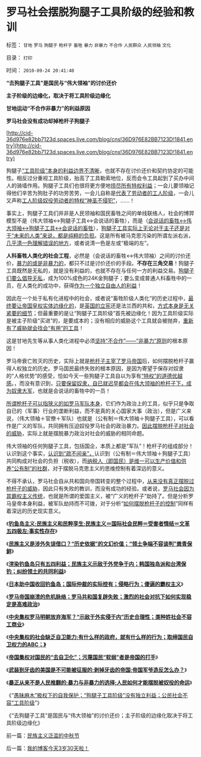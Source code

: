 # 罗马社会摆脱狗腿子工具阶级的经验和教训

标签： `甘地` `罗马` `狗腿子` `枪杆子` `畜牲` `暴力` `非暴力` `不合作` `人民群众` `人民领袖` `文化` 

目录： `打印`

时间： `2010-09-24 20:41:40`

**“去狗腿子工具”是国民与“伟大领袖”的讨价还价**

**主子阶级的边缘化，取决于将工具阶级边缘化**

**甘地运动“不合作非暴力”的利益原因**

**罗马社会没有成功却掉枪杆子狗腿子**

[http://cid-36d976e82bb7123d.spaces.live.com/blog/cns!36D976E82BB7123D!1841.entry](http://cid-36d976e82bb7123d.spaces.live.com/blog/cns!36D976E82BB7123D!1841.entry)

狗腿子[“工具阶级”本身的利益边界不清晰](../../../2009/9/12/产权归属清晰前提下的平等博羿.md)，也就不存在讨价还价和契约协定的可能性。相反过分重视工具阶级，抬高了工具勒索地位，反而会令工具起到了买办中间人的骑墙作用。狗腿子工具们也很将更方便地[捞尽所有特权利益](../../../2009/8/11/改革攻坚的雷区，坚在那里？危险在那里？.md)；一会儿要领袖记得他们辛苦为狗肚子的功劳苦劳，一会儿自称是[代表了劳动者的工人阶级](../../../2009/8/10/舆论层精神抵抗法.md)，一会儿又声称[工人阶级奴役劳动者的特权“神圣不侵犯”](http://hi.baidu.com/darthchn/blog/item/cd63288e007daef3513d9299.html)，……！

事实上，狗腿子工具们并非是人民领袖和国民畜牲之间的单线联络人，社会的博羿模型不是（伟大领袖<->狗腿子工具<->会说话的畜牲），而是（[会说话的畜牲<->伟大领袖<->狗腿子工具<->会说话的畜牲](../../../2009/9/18/社会三权利益博羿的二对一组合.md)），[狗腿子工具实际上无论对于主子还是对于“未来的人类”来说，都是纯粹的负担](http://hi.baidu.com/darthchn/blog/item/1f7f2ccb3c20448ec8176837.html)。这是所有被马克思污染的所谓左派右派，[几乎清一色理解错误的地方](http://hi.baidu.com/darthchn/blog/item/95314adfcc6fbd5a95ee3734.html)，或者说清一色是左或“极端的左”。

**人科畜牲人类化的社会工程**，必然是（会说话的畜牲<->伟大领袖）之间的讨价还价，[暴力的或是非暴力的](../../../2010/5/12/枪杆子保法制；争取民主宪政的更高效率的方式是非暴力.md)，都只不过是讨价还价的手段。**不存在三角交易**！狗腿子工具既然是无私的，就是没有利益的，也就不存在与任何一方的利益交易。[狗腿子们要么倡导无私](http://hi.baidu.com/darthchn/blog/item/e35371948a360a42d1135e84.html)，成为100%成色的24K金狗腿子；要么变成普通人科畜牲中的一员，在人类化的成功中，获得[作为一个独立自由人的利益](../../../2009/9/24/人性本私必为善.md)！

因此在一个处于私有化进程中的社会，或者说“畜牲阶级人类化”的历史过程中，[最终要让帝国皇权实体边缘化的](../../../2010/5/18/中央集权与死亡循环不可分割.md)，是[英国的立宪](http://blog.sina.com.cn/s/blog_5563a64d0100cwlk.html)还是法兰西的共和，[方式本身是无关紧要的细节](../../../2010/4/21/大维度历史观允许在细节上“自圆其说”.md)；但最重要的是让“狗腿子工具阶级”首先被边缘化！因为工具阶级实际是被主子阶级“买进”的，是要成本的；没有相应的威胁这个工具就会被抛弃，[重新有了威胁就会找会“有用”的工具](../../../2009/5/8/妖魔化敌视与铁板一块.md)！

这是甘地先生等从事人类化进程中必须[坚持“不合作”——“非暴力”原则](../../../2009/10/24/暴力的社会价值和非暴力的不合作，及圣雄甘地.md)的根本原因！

罗马帝衰亡败灭的历史，实际上就是[枪杆子主宰了罗马帝国](../../../2010/5/11/邪恶的本质是愚蠢！.md)后，如何摆脱枪杆子赢得人权独立的历史。罗马国民最终失败的根本原因，是因为寄望于保存对奴隶的“人格优势”的感受，恰如今天一些狗腿子工具自以为享有[“特权”的道德优越感](../../../2009/7/26/极左特权卫士的道德优越感来自何处.md)。，而没有意识到，[只要保留奴隶，自已就迟早都会在伟大领袖的枪杆子下，成为奴隶大军](../../../2010/6/3/罗马安东尼王朝经济规模是宋朝的3－6倍.md)，也就是会说话的畜牲中的一员！

[所谓枪杆子可以指狭义的如罗马军队本身](../../../2010/8/31/罗马皇帝的枪杆子是有代价的.md)，它们作为政治上的工具，似乎只是争取自已的（军事）行业的垄断利益，而不是真的关心国家大事（政治），但是广义来说，（伟大领袖＋官僚＋军队）也就是（公有制＝伟大领袖＋狗腿子工具），可以看作是广义的军队，共同拥有压迫奴役罗马社会的政治暴力。[因此摆脱枪杆子对社会的威胁](../../../2010/9/1/罗马军队由国军到党军再进化成皇军.md)，实际上就是摆脱暴力政治对社会的威胁的相同命题。

伟大领袖的任何狗腿子工具，包括国企，本质上都是“军队”！枪杆子的组成部分！认识到这个事实，[认识到“疏不间亲”，](../../../2009/8/21/官官能相卫之疏不间亲.md)认识到（公有制＝伟大领袖＋狗腿子工具）共同构成对社会的负担（税收），而[纳税人（即国民）是维一可以生产价值和供养“公有制”的社群](../../../2009/1/22/计划经济和市场经济中的生产者角色差异.md)，对于摆脱马克思主义的思维控制有着深远的意义。

不得不承认，罗马社会自从共和国向帝国转变的整个过程中，[从来没有真正摆脱过枪杆子的威胁](../../../2010/8/31/美国人为什么反战？美国打仗怕死人吗？.md)，因此只有失败的教训，而没有成功的经验。或者说，[罗马社会因为其霸权主义传统](../../../2010/5/18/为什么美国不会搞单边主义.md)，也就是所谓的爱国主义，被“广义的枪杆子”劫持了。但是分析罗马皇帝本身利益，被军队劫持而不可拨，对于分析“[如何摆脱枪杆子的控制](../../../2010/9/6/“波斯未灭，何以减薪”.md)”同样有着深远的历史现实意义。

《[**钓鱼岛主义;民族主义和民粹孪生;民族主义＝国际社会民粹＝受害者情结＝文革五四极左;事实性存在**](http://blog.sina.com.cn/s/blog_5563a64d0100l65z.html)》

《[**民族主义是涉外失误借口？“历史依据”的文幻价值；“领土争端不容谈判”粪青保鲜**](../../../2010/9/16/钓鱼岛主义的文学价值和粪青保鲜.md)》

《[**渲染钓鱼岛只有五四利益；民族主义示敌于外党争于内；韩国独岛派和台湾保钓；纠纷领土的共同利益**](http://cid-36d976e82bb7123d.spaces.live.com/blog/cns!36D976E82BB7123D!1822.entry)》

《[**日本助中国收回钓鱼岛；国际仲裁的实际控有；侵略行为；傻逼的霸权主义**](../../../2010/9/16/侵略的定义；日本向美国宣战，中国将收回钓鱼岛.md)》

《[**罗马帝国崩溃的危机脉络；罗马共和国复辟失败；激烈的社会对抗下如何实现稳定是高难政治**](../../../2010/9/14/元老院复辟罗马共和国失败.md)》

《[**中央集权罗马明朝放弃海军？“示敌于外实侵于内”历史合理性；类种姓社会不容工商业**](../../../2010/9/15/罗马象明朝放弃海军；“卧榻之侧岂容资本家酣睡”.md)》

《[**中央集权的社会缺乏自卫能力;有什么样的政府，就有什么样的行为；取缔国民自卫权力的ABC；》**](../../../2010/9/15/中央集权的帝国社会缺乏自卫能力.md)

《[**帝国集权对国民的“去自卫化”；污蔑国民“软弱”者是帝国的打手**](../../../2010/9/15/帝国集权对国民的“去自卫化”.md)》

《[**武装到牙齿的美国是不可能被征服的;剥掉牙齿的帝国;帝国军爷造反怎么办？**](../../../2010/9/18/武装到牙齿的美国是不可能被征服的.md)》

《[**暴正从来不是人民推翻的;暴力与非暴力的选择;人民如何才能摆脱被奴役的命运**](../../../2010/9/18/为什么罗马帝国无法抗拒暴黑幕的落下？.md)》

《“[愚昧麻木”极权下的自我保护；“狗腿子工具阶级”没有独立利益；公民社会不容“工具阶级](../../../2010/9/18/罗马帝国的狗腿子工具阶级.md)”》

《“去狗腿子工具”是国民与“伟大领袖”的讨价还价；主子阶级的边缘化取决于将工具阶级边缘化》



前一篇：[民族主义泛滥的中秋节](../../../2010/9/24/民族主义泛滥的中秋节.md)

后一篇：[我的博客今天3岁30天啦！](../../../2010/9/24/我的博客今天3岁30天啦！.md)